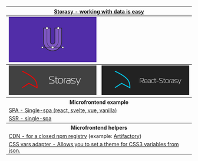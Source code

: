 <div align="center">
  <table border="0" cellspacing="0" cellpadding="0">
    <tr>
        <td>
           <a href="https://github.com/Naboska/storasy" style="width: 50%;">
            <img
              class="img"
              alt="library for working with asynchronous data"
              src="https://github.com/Naboska/Elui/raw/main/public/images/github.svg"
            />
          </a>
        </td>
      </tr>
    <thead>
      <tr>
        <th colspan="2">
          <strong><a href="https://github.com/Naboska/storasy">Storasy - working with data is easy</a></strong>
        </th>
      </tr>
    </thead>
    <tbody>
      <tr>
        <td>
          <a href="https://github.com/Naboska/storasy" style="width: 50%;">
            <img
              class="img"
              alt="library for working with asynchronous data"
              src="https://github.com/Naboska/storasy/raw/main/media/logo.png"
            />
          </a>
        </td>
        <td>
          <a href="https://github.com/Naboska/react-storasy">
            <img
              class="img"
              alt="library for working with asynchronous data"
              src="https://github.com/Naboska/react-storasy/raw/main/media/logo.png"
            />
          </a>
        </td>
      </tr>
      <tr>
        <th colspan="2">
          <strong>Microfrontend example</strong>
        </th>
      </tr>
      <tr>
        <td colspan="2">
          <a href="https://github.com/Naboska/microfrontend-example">SPA - Single-spa (react, svelte, vue, vanilla)</a>
        </td>
      </tr>
      <tr>
        <td colspan="2">
          <a href="https://github.com/Naboska/ssr-microfrontend-example">SSR - single-spa</a>
        </td>
      </tr>
      <tr>
        <th colspan="2">
          <strong>Microfrontend helpers</strong>
        </th>
      </tr>
      <tr>
        <td colspan="2">
          <a href="https://github.com/Naboska/npm-cdn-example">CDN - for a closed npm registry</a> <span>(example: <a href="https://jfrog.com/artifactory/" _target="blank">Artifactory</a>)</span>
        </td>
      </tr>
      <tr>
        <td colspan="2">
          <a href="https://github.com/Naboska/css-vars-adapter">CSS vars adapter - Allows you to set a theme for CSS3 variables from json.</a>
        </td>
      </tr>
    </tbody>
  </table>
</div>
